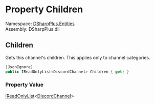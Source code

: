 # Property Children

Namespace: [DSharpPlus.Entities](DSharpPlus.Entities.md)  
Assembly: DSharpPlus.dll

## <a id="DSharpPlus_Entities_DiscordChannel_Children"></a>Children

Gets this channel's children. This applies only to channel categories.

```csharp
[JsonIgnore]
public IReadOnlyList<DiscordChannel> Children { get; }
```

### Property Value

[IReadOnlyList](https://learn.microsoft.com/dotnet/api/system.collections.generic.ireadonlylist\-1)<[DiscordChannel](DSharpPlus.Entities.DiscordChannel.md)\>

